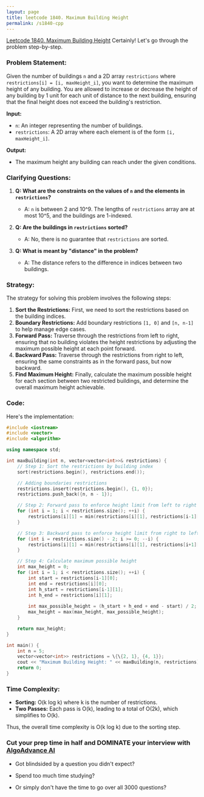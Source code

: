 ```yaml
---
layout: page
title: leetcode 1840. Maximum Building Height
permalink: /s1840-cpp
---
```

[Leetcode 1840. Maximum Building Height](https://algoadvance.github.io/algoadvance/l1840)
Certainly! Let's go through the problem step-by-step.

### Problem Statement:

Given the number of buildings `n` and a 2D array `restrictions` where `restrictions[i] = [i, maxHeight_i]`, you want to determine the maximum height of any building. You are allowed to increase or decrease the height of any building by 1 unit for each unit of distance to the next building, ensuring that the final height does not exceed the building's restriction.

**Input:**
- `n`: An integer representing the number of buildings.
- `restrictions`: A 2D array where each element is of the form `[i, maxHeight_i]`.

**Output:**
- The maximum height any building can reach under the given conditions.

### Clarifying Questions:

1. **Q: What are the constraints on the values of `n` and the elements in `restrictions`?**
   - A: `n` is between 2 and 10^9. The lengths of `restrictions` array are at most 10^5, and the buildings are 1-indexed.

2. **Q: Are the buildings in `restrictions` sorted?**
   - A: No, there is no guarantee that `restrictions` are sorted.

3. **Q: What is meant by "distance" in the problem?**
   - A: The distance refers to the difference in indices between two buildings.

### Strategy:

The strategy for solving this problem involves the following steps:

1. **Sort the Restrictions:** First, we need to sort the restrictions based on the building indices.
2. **Boundary Restrictions:** Add boundary restrictions `[1, 0]` and `[n, n-1]` to help manage edge cases.
3. **Forward Pass:** Traverse through the restrictions from left to right, ensuring that no building violates the height restrictions by adjusting the maximum possible height at each point forward.
4. **Backward Pass:** Traverse through the restrictions from right to left, ensuring the same constraints as in the forward pass, but now backward.
5. **Find Maximum Height:** Finally, calculate the maximum possible height for each section between two restricted buildings, and determine the overall maximum height achievable.

### Code:

Here's the implementation:

```cpp
#include <iostream>
#include <vector>
#include <algorithm>

using namespace std;

int maxBuilding(int n, vector<vector<int>>& restrictions) {
    // Step 1: Sort the restrictions by building index
    sort(restrictions.begin(), restrictions.end());

    // Adding boundaries restrictions
    restrictions.insert(restrictions.begin(), {1, 0});
    restrictions.push_back({n, n - 1});

    // Step 2: Forward pass to enforce height limit from left to right
    for (int i = 1; i < restrictions.size(); ++i) {
        restrictions[i][1] = min(restrictions[i][1], restrictions[i-1][1] + (restrictions[i][0] - restrictions[i-1][0]));
    }

    // Step 3: Backward pass to enforce height limit from right to left
    for (int i = restrictions.size() - 2; i >= 0; --i) {
        restrictions[i][1] = min(restrictions[i][1], restrictions[i+1][1] + (restrictions[i+1][0] - restrictions[i][0]));
    }

    // Step 4: Calculate maximum possible height
    int max_height = 0;
    for (int i = 1; i < restrictions.size(); ++i) {
        int start = restrictions[i-1][0];
        int end = restrictions[i][0];
        int h_start = restrictions[i-1][1];
        int h_end = restrictions[i][1];
        
        int max_possible_height = (h_start + h_end + end - start) / 2;
        max_height = max(max_height, max_possible_height);
    }

    return max_height;
}

int main() {
    int n = 5;
    vector<vector<int>> restrictions = \{\{2, 1}, {4, 1}};
    cout << "Maximum Building Height: " << maxBuilding(n, restrictions) << endl;
    return 0;
}
```

### Time Complexity:

- **Sorting:** O(k log k) where k is the number of restrictions.
- **Two Passes:** Each pass is O(k), leading to a total of O(2k), which simplifies to O(k).

Thus, the overall time complexity is O(k log k) due to the sorting step.


### Cut your prep time in half and DOMINATE your interview with [AlgoAdvance AI](https://algoAdvance.com)

- Got blindsided by a question you didn't expect?

- Spend too much time studying?

- Or simply don't have the time to go over all 3000 questions?


